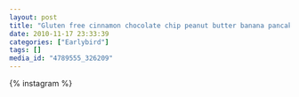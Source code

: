 ```yaml
---
layout: post
title: "Gluten free cinnamon chocolate chip peanut butter banana pancakes."
date: 2010-11-17 23:33:39
categories: ["Earlybird"]
tags: []
media_id: "4789555_326209"
---
```


{% instagram %}
